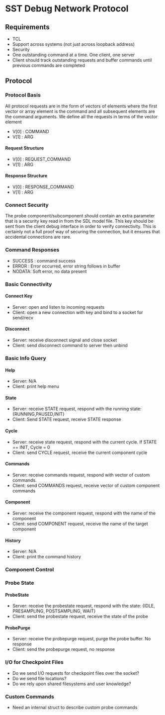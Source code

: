 # SST Debug Network Protocol

## Requirements
* TCL
* Support across systems (not just across loopback address)
* Security
* One outstanding command at a time.  One client, one server
* Client should track outstanding requests and buffer commands until previous commands are completed

## Protocol
### Protocol Basis

All protocol requests are in the form of vectors of elements where the first
vector or array element is the command and all subsequent elements are the command
arguments.  We define all the requests in terms of the vector element

- V[0] : COMMAND
- V[1] : ARG

#### Request Structure
- V[0] : REQUEST_COMMAND
- V[1] : ARG

#### Response Structure
- V[0] : RESPONSE_COMMAND
- V[1] : ARG

### Connect Security
The probe component/subcomponent should contain an extra parameter that 
is a security key read in from the SDL model file.  This key should be 
sent from the client debug interface in order to verify connectivity.  This 
is certainly not a full proof way of securing the connection, but it ensures 
that accidental connections are rare.

### Command Responses
* SUCCESS : command success
* ERROR : Error occurred, error string follows in buffer
* NODATA: Soft error, no data present

### Basic Connectivity
#### Connect Key
* Server: open and listen to incoming requests
* Client: open a new connection with key and bind to a socket for send/recv

#### Disconnect
* Server: receive disconnect signal and close socket
* Client: send disconnect command to server then unbind

### Basic Info Query
#### Help
* Server: N/A
* Client: print help menu

#### State
* Server: receive STATE request, respond with the running state: {RUNNING,PAUSED,INIT}
* Client: Send STATE request, receive STATE response

#### Cycle
* Server: receive state request, respond with the current cycle.  If STATE == INIT, Cycle = 0
* Client: send CYCLE request, receive the current component cycle

#### Commands
* Server: receive commands request, respond with vector of custom commands.
* Client: send COMMANDS request, receive vector of custom component commands

#### Component
* Server: receive the component request, respond with the name of the component
* Client: send COMPONENT request, receive the name of the target component

#### History
* Server: N/A
* Client: print the command history

### Component Control

### Probe State
#### ProbeState
* Server: receive the probestate request, respond with the state: {IDLE, PRESAMPLING, POSTSAMPLING, WAIT}
* Client: send the probestate request, receive the state of the probe

#### ProbePurge
* Server: receive the probepurge request, purge the probe buffer.  No response
* Client: send the probepurge request, no response

### I/O for Checkpoint Files
* Do we send I/O requests for checkpoint files over the socket?
* Do we send file locations?
* Do we rely upon shared filesystems and user knowledge?

### Custom Commands
* Need an internal struct to describe custom probe commands
